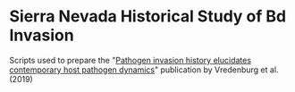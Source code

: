 # Sierra Nevada Historical Study of Bd Invasion
Scripts used to prepare the "[Pathogen invasion history elucidates contemporary host pathogen dynamics](https://journals.plos.org/plosone/article?id=10.1371%2Fjournal.pone.0219981)" publication by Vredenburg et al. (2019)
